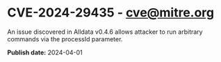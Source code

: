 # CVE-2024-29435 - cve@mitre.org

An issue discovered in Alldata v0.4.6 allows attacker to run arbitrary commands via the processId parameter.

**Publish date:** 2024-04-01
